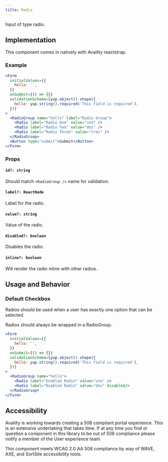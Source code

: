 ```yaml
---
title: Radio
---
```

Input of type radio. 


## Implementation
This component comes in natively with Availity reactstrap. 

### Example

```jsx live=true viewCode=true
<Form
  initialValues={{
    hello: '',
  }}
  onSubmit={() => {}}
  validationSchema={yup.object().shape({
    hello: yup.string().required('This field is required'),
  })}
>
  <RadioGroup name="hello" label="Radio Group">
    <Radio label="Radio One" value="uno" />
    <Radio label="Radio Two" value="dos" />
    <Radio label="Radio Three" value="tres" />
  </RadioGroup>
  <Button type="submit">Submit</Button>
</Form>
```

### Props

#### `id?: string`

Should match `<RadioGroup />` name for validation.

#### `label?: ReactNode`

Label for the radio.

#### `value?: string`

Value of the radio.

#### `disabled?: boolean`

Disables the radio.

#### `inline?: boolean`

Will render the radio inline with other radios.

## Usage and Behavior

### Default Checkbox

Radios should be used when a user has exactly one option that can be selected. 

<div class="disclaimer">
  Radios should always be wrapped in a RadioGroup.
</div>


```jsx live=true viewCode=false
<Form
  initialValues={{
    hello: '',
  }}
  onSubmit={() => {}}
  validationSchema={yup.object().shape({
    hello: yup.string().required('This field is required'),
  })}
>
  <RadioGroup name="hello">
    <Radio label="Enabled Radio" value="uno" />
    <Radio label="Diabled Radio" value="dos" disabled/>
  </RadioGroup>
</Form>
```

##  Accessibility

Availity is working towards creating a 508 compliant portal experience. This is an extensive undertaking that takes time. 
If at any time you find or question a component in this library to be out of 508 compliance please notify a member of the
User experience team.

<div class="disclaimer">
  This component meets WCAG 2.0 AA 508 compliance by way of WAVE, AXE, and SortSite accessibility tools.
</div>
